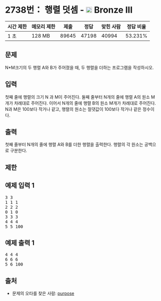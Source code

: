 # 2738번： 행렬 덧셈 - <img src="https://static.solved.ac/tier_small/3.svg" style="height:20px" /> Bronze III



| 시간 제한 | 메모리 제한 | 제출 | 정답 | 맞힌 사람 | 정답 비율 |
| --- | --- | --- | --- | --- | --- |
| 1 초 | 128 MB | 89645 | 47198 | 40994 | 53.231% |
## 문제

N*M크기의 두 행렬 A와 B가 주어졌을 때, 두 행렬을 더하는 프로그램을 작성하시오.

## 입력

첫째 줄에 행렬의 크기 N 과 M이 주어진다. 둘째 줄부터 N개의 줄에 행렬 A의 원소 M개가 차례대로 주어진다. 이어서 N개의 줄에 행렬 B의 원소 M개가 차례대로 주어진다. N과 M은 100보다 작거나 같고, 행렬의 원소는 절댓값이 100보다 작거나 같은 정수이다.

## 출력

첫째 줄부터 N개의 줄에 행렬 A와 B를 더한 행렬을 출력한다. 행렬의 각 원소는 공백으로 구분한다.

## 제한

## 예제 입력 1

<pre>3 3
1 1 1
2 2 2
0 1 0
3 3 3
4 4 4
5 5 100
</pre>
## 예제 출력 1

<pre>4 4 4
6 6 6
5 6 100
</pre>
## 출처

- 문제의 오타를 찾은 사람: [purpose](/user/purpose)